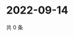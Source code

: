 # 2022-09-14

共 0 条

<!-- BEGIN WEIBO -->
<!-- 最后更新时间 Wed Sep 14 2022 00:23:54 GMT+0800 (China Standard Time) -->

<!-- END WEIBO -->
